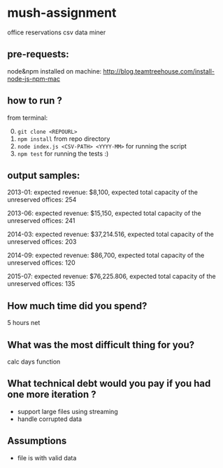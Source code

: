 # mush-assignment

office reservations csv data miner

## pre-requests:

node&npm installed on machine:
http://blog.teamtreehouse.com/install-node-js-npm-mac


## how to run ?

from terminal:

0. ``git clone <REPOURL>``
1. ``npm install`` from repo directory
2. ``node index.js <CSV-PATH> <YYYY-MM>`` for running the script
3. ``npm test`` for running the tests :)


## output samples:

2013-01: expected revenue: $8,100, expected total capacity of the unreserved offices: 254

2013-06: expected revenue: $15,150, expected total capacity of the unreserved offices: 241

2014-03: expected revenue: $37,214.516, expected total capacity of the unreserved offices: 203

2014-09: expected revenue: $86,700, expected total capacity of the unreserved offices: 120

2015-07: expected revenue: $76,225.806, expected total capacity of the unreserved offices: 135



## How much time did you spend?

5 hours net

## What was the most difficult thing for you?

calc days function

## What technical debt would you pay if you had one more iteration ?

- support large files using streaming
- handle corrupted data

## Assumptions

- file is with valid data